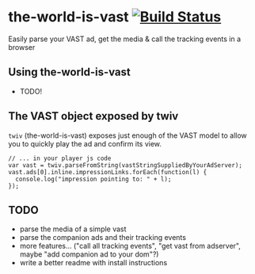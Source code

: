 # the-world-is-vast [![Build Status](https://travis-ci.org/gbranchaudrubenovitch/the-world-is-vast.svg?branch=master)](https://travis-ci.org/gbranchaudrubenovitch/the-world-is-vast)
Easily parse your VAST ad, get the media & call the tracking events in a browser

## Using the-world-is-vast
* TODO!

## The VAST object exposed by twiv
`twiv` (the-world-is-vast) exposes just enough of the VAST model to allow you to quickly play the ad and confirm its view.

    // ... in your player js code
    var vast = twiv.parseFromString(vastStringSuppliedByYourAdServer);
    vast.ads[0].inline.impressionLinks.forEach(function(l) {
      console.log("impression pointing to: " + l);
    });


## TODO
* parse the media of a simple vast
* parse the companion ads and their tracking events
* more features... ("call all tracking events", "get vast from adserver", maybe "add companion ad to your dom"?)
* write a better readme with install instructions
